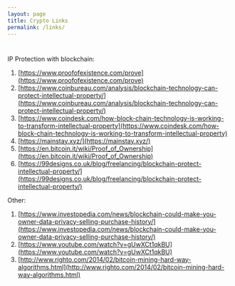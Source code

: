 ```yaml
---
layout: page
title: Crypto Links
permalink: /links/
---
```


#
IP Protection with blockchain:
1. [https://www.proofofexistence.com/prove](https://www.proofofexistence.com/prove)
2. [https://www.coinbureau.com/analysis/blockchain-technology-can-protect-intellectual-property/](https://www.coinbureau.com/analysis/blockchain-technology-can-protect-intellectual-property/)
3. [https://www.coindesk.com/how-block-chain-technology-is-working-to-transform-intellectual-property](https://www.coindesk.com/how-block-chain-technology-is-working-to-transform-intellectual-property)
4. [https://mainstay.xyz/](https://mainstay.xyz/)
5. [https://en.bitcoin.it/wiki/Proof_of_Ownership](https://en.bitcoin.it/wiki/Proof_of_Ownership)
6. [https://99designs.co.uk/blog/freelancing/blockchain-protect-intellectual-property/](https://99designs.co.uk/blog/freelancing/blockchain-protect-intellectual-property/)

Other:
1. [https://www.investopedia.com/news/blockchain-could-make-you-owner-data-privacy-selling-purchase-history/](https://www.investopedia.com/news/blockchain-could-make-you-owner-data-privacy-selling-purchase-history/)
2. [https://www.youtube.com/watch?v=gUwXCt1qkBU](https://www.youtube.com/watch?v=gUwXCt1qkBU)
3. [http://www.righto.com/2014/02/bitcoin-mining-hard-way-algorithms.html](http://www.righto.com/2014/02/bitcoin-mining-hard-way-algorithms.html)
